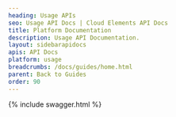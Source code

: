 ```yaml
---
heading: Usage APIs
seo: Usage API Docs | Cloud Elements API Docs
title: Platform Documentation
description: Usage API Documentation.
layout: sidebarapidocs
apis: API Docs
platform: usage
breadcrumbs: /docs/guides/home.html
parent: Back to Guides
order: 90
---
```


{% include swagger.html %}
